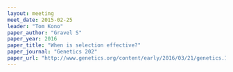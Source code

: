 ```yaml
---
layout: meeting
meet_date: 2015-02-25
leader: "Tom Kono"
paper_author: "Gravel S"
paper_year: 2016
paper_title: "When is selection effective?"
paper_journal: "Genetics 202"
paper_url: "http://www.genetics.org/content/early/2016/03/21/genetics.115.184630"
---
```

